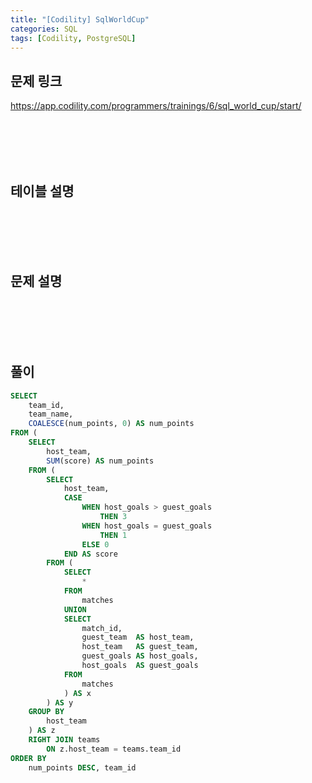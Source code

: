 ```yaml
---
title: "[Codility] SqlWorldCup"
categories: SQL
tags: [Codility, PostgreSQL]
---
```


## 문제 링크

<https://app.codility.com/programmers/trainings/6/sql_world_cup/start/>

<br><br><br><br>

## 테이블 설명

<br><br><br><br>

## 문제 설명

<br><br><br><br>

## 풀이

```sql
SELECT 
    team_id, 
    team_name, 
    COALESCE(num_points, 0) AS num_points 
FROM (
    SELECT 
        host_team, 
        SUM(score) AS num_points 
    FROM (
        SELECT 
            host_team, 
            CASE 
                WHEN host_goals > guest_goals 
                    THEN 3 
                WHEN host_goals = guest_goals 
                    THEN 1 
                ELSE 0
            END AS score 
        FROM (
            SELECT 
                * 
            FROM 
                matches 
            UNION 
            SELECT 
                match_id, 
                guest_team  AS host_team, 
                host_team   AS guest_team, 
                guest_goals AS host_goals, 
                host_goals  AS guest_goals 
            FROM 
                matches
            ) AS x
        ) AS y 
    GROUP BY 
        host_team
    ) AS z 
    RIGHT JOIN teams 
        ON z.host_team = teams.team_id 
ORDER BY 
    num_points DESC, team_id
```